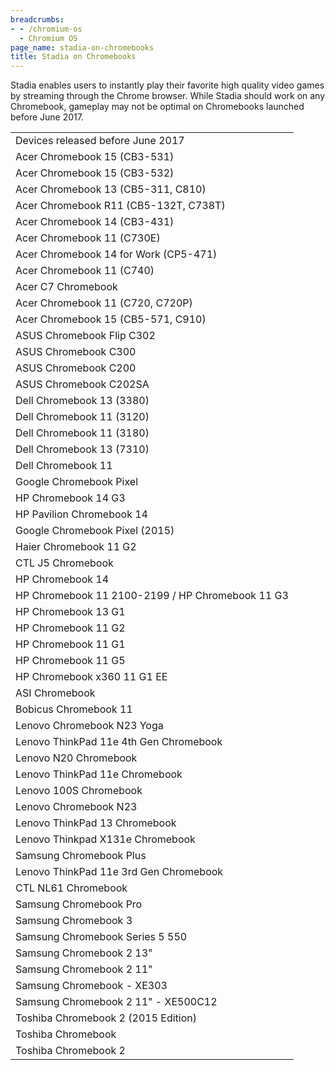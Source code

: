 ```yaml
---
breadcrumbs:
- - /chromium-os
  - Chromium OS
page_name: stadia-on-chromebooks
title: Stadia on Chromebooks
---
```


Stadia enables users to instantly play their favorite high quality video games
by streaming through the Chrome browser. While Stadia should work on any
Chromebook, gameplay may not be optimal on Chromebooks launched before June
2017.

<table>
<tr>

<td>Devices released before June 2017</td>

</tr>
<tr>

<td>Acer Chromebook 15 (CB3-531)</td>

</tr>
<tr>

<td>Acer Chromebook 15 (CB3-532)</td>

</tr>
<tr>

<td>Acer Chromebook 13 (CB5-311, C810)</td>

</tr>
<tr>

<td>Acer Chromebook R11 (CB5-132T, C738T)</td>

</tr>
<tr>

<td>Acer Chromebook 14 (CB3-431)</td>

</tr>
<tr>

<td>Acer Chromebook 11 (C730E)</td>

</tr>
<tr>

<td>Acer Chromebook 14 for Work (CP5-471)</td>

</tr>
<tr>

<td>Acer Chromebook 11 (C740)</td>

</tr>
<tr>

<td>Acer C7 Chromebook</td>

</tr>
<tr>

<td>Acer Chromebook 11 (C720, C720P)</td>

</tr>
<tr>

<td>Acer Chromebook 15 (CB5-571, C910)</td>

</tr>
<tr>

<td>ASUS Chromebook Flip C302</td>

</tr>
<tr>

<td>ASUS Chromebook C300</td>

</tr>
<tr>

<td>ASUS Chromebook C200</td>

</tr>
<tr>

<td>ASUS Chromebook C202SA</td>

</tr>
<tr>

<td>Dell Chromebook 13 (3380)</td>

</tr>
<tr>

<td>Dell Chromebook 11 (3120)</td>

</tr>
<tr>

<td>Dell Chromebook 11 (3180)</td>

</tr>
<tr>

<td>Dell Chromebook 13 (7310)</td>

</tr>
<tr>

<td>Dell Chromebook 11</td>

</tr>
<tr>

<td>Google Chromebook Pixel</td>

</tr>
<tr>

<td>HP Chromebook 14 G3</td>

</tr>
<tr>

<td>HP Pavilion Chromebook 14</td>

</tr>
<tr>

<td>Google Chromebook Pixel (2015)</td>

</tr>
<tr>

<td>Haier Chromebook 11 G2</td>

</tr>
<tr>

<td>CTL J5 Chromebook</td>

</tr>
<tr>

<td>HP Chromebook 14</td>

</tr>
<tr>

<td>HP Chromebook 11 2100-2199 / HP Chromebook 11 G3</td>

</tr>
<tr>

<td>HP Chromebook 13 G1</td>

</tr>
<tr>

<td>HP Chromebook 11 G2</td>

</tr>
<tr>

<td>HP Chromebook 11 G1</td>

</tr>
<tr>

<td>HP Chromebook 11 G5</td>

</tr>
<tr>

<td>HP Chromebook x360 11 G1 EE</td>

</tr>
<tr>

<td>ASI Chromebook</td>

</tr>
<tr>

<td>Bobicus Chromebook 11</td>

</tr>
<tr>

<td>Lenovo Chromebook N23 Yoga</td>

</tr>
<tr>

<td>Lenovo ThinkPad 11e 4th Gen Chromebook</td>

</tr>
<tr>

<td>Lenovo N20 Chromebook</td>

</tr>
<tr>

<td>Lenovo ThinkPad 11e Chromebook</td>

</tr>
<tr>

<td>Lenovo 100S Chromebook</td>

</tr>
<tr>

<td>Lenovo Chromebook N23</td>

</tr>
<tr>

<td>Lenovo ThinkPad 13 Chromebook</td>

</tr>
<tr>

<td>Lenovo Thinkpad X131e Chromebook</td>

</tr>
<tr>

<td>Samsung Chromebook Plus</td>

</tr>
<tr>

<td>Lenovo ThinkPad 11e 3rd Gen Chromebook</td>

</tr>
<tr>

<td>CTL NL61 Chromebook</td>

</tr>
<tr>

<td>Samsung Chromebook Pro</td>

</tr>
<tr>

<td>Samsung Chromebook 3</td>

</tr>
<tr>

<td>Samsung Chromebook Series 5 550</td>

</tr>
<tr>

<td>Samsung Chromebook 2 13"</td>

</tr>
<tr>

<td>Samsung Chromebook 2 11"</td>

</tr>
<tr>

<td>Samsung Chromebook - XE303</td>

</tr>
<tr>

<td>Samsung Chromebook 2 11" - XE500C12</td>

</tr>
<tr>

<td>Toshiba Chromebook 2 (2015 Edition)</td>

</tr>
<tr>

<td>Toshiba Chromebook</td>

</tr>
<tr>

<td>Toshiba Chromebook 2</td>

</tr>
</table>